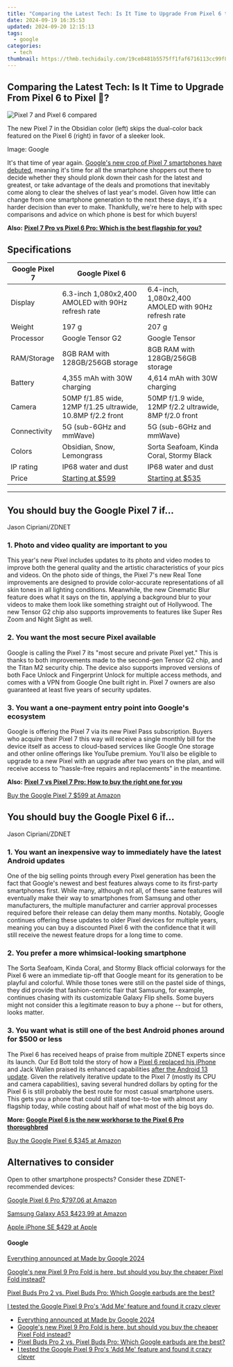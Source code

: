 ```yaml
---
title: "Comparing the Latest Tech: Is It Time to Upgrade From Pixel 6 to Pixel 🧐?"
date: 2024-09-19 16:35:53
updated: 2024-09-20 12:15:13
tags:
  - google
categories:
  - tech
thumbnail: https://thmb.techidaily.com/19ce8481b5575ff1faf6716113cc99f8aa092b92d7c87ab230819ca4dc98d6d3.jpg
---
```


## Comparing the Latest Tech: Is It Time to Upgrade From Pixel 6 to Pixel 🧐?

![Pixel 7 and Pixel 6 compared](https://www.zdnet.com/a/img/resize/8ca094f705cad6112b994ff45df30064b92dcc85/2022/10/04/80232edd-6b13-4595-b1ae-d37c9ca7bb6a/google-pixel-7-vs-pixel-6.jpg?auto=webp&width=1280)

The new Pixel 7 in the Obsidian color (left) skips the dual-color back featured on the Pixel 6 (right) in favor of a sleeker look.

Image: Google

It's that time of year again. [Google's new crop of Pixel 7 smartphones have debuted](https://www.zdnet.com/article/google-pixel-7-and-pixel-7-pro-everything-announced-and-the-best-deals/), meaning it's time for all the smartphone shoppers out there to decide whether they should plonk down their cash for the latest and greatest, or take advantage of the deals and promotions that inevitably come along to clear the shelves of last year's model. Given how little can change from one smartphone generation to the next these days, it's a harder decision than ever to make. Thankfully, we're here to help with spec comparisons and advice on which phone is best for which buyers! 

**Also:** [**Pixel 7 Pro vs Pixel 6 Pro: Which is the best flagship for you?**](https://www.zdnet.com/article/google-pixel-7-pro-vs-pixel-6-pro-which-is-the-best-flagship-for-you/)

##  Specifications 

| **Google Pixel 7** | **Google Pixel 6**                                                                                                                                                                                                                                                                          |                                                                                                                                                                                                                                                                                               |
| ------------------ | ------------------------------------------------------------------------------------------------------------------------------------------------------------------------------------------------------------------------------------------------------------------------------------------- | --------------------------------------------------------------------------------------------------------------------------------------------------------------------------------------------------------------------------------------------------------------------------------------------- |
| Display            | 6.3-inch 1,080x2,400 AMOLED with 90Hz refresh rate                                                                                                                                                                                                                                          | 6.4-inch, 1,080x2,400 AMOLED with 90Hz refresh rate                                                                                                                                                                                                                                           |
| Weight             | 197 g                                                                                                                                                                                                                                                                                       | 207 g                                                                                                                                                                                                                                                                                         |
| Processor          | Google Tensor G2                                                                                                                                                                                                                                                                            | Google Tensor                                                                                                                                                                                                                                                                                 |
| RAM/Storage        | 8GB RAM with 128GB/256GB storage                                                                                                                                                                                                                                                            | 8GB RAM with 128GB/256GB storage                                                                                                                                                                                                                                                              |
| Battery            | 4,355 mAh with 30W charging                                                                                                                                                                                                                                                                 | 4,614 mAh with 30W charging                                                                                                                                                                                                                                                                   |
| Camera             | 50MP f/1.85 wide, 12MP f/1.25 ultrawide, 10.8MP f/2.2 front                                                                                                                                                                                                                                 | 50MP f/1.9 wide, 12MP f/2.2 ultrawide, 8MP f/2.0 front                                                                                                                                                                                                                                        |
| Connectivity       | 5G (sub-6GHz and mmWave)                                                                                                                                                                                                                                                                    | 5G (sub-6GHz and mmWave)                                                                                                                                                                                                                                                                      |
| Colors             | Obsidian, Snow, Lemongrass                                                                                                                                                                                                                                                                  | Sorta Seafoam, Kinda Coral, Stormy Black                                                                                                                                                                                                                                                      |
| IP rating          | IP68 water and dust                                                                                                                                                                                                                                                                         | IP68 water and dust                                                                                                                                                                                                                                                                           |
| Price              | [Starting at $599](https://buy.geni.us/Proxy.ashx?TSID=368250&GR%5FURL=https%3A%2F%2Fwww.amazon.com%2FGoogle-Pixel-Unlocked-Smartphone-Amazon-com%2Fdp%2FB0BFCNSP9H%3Ftag%3Dzd-buy-button-20%26ascsubtag%3D%5F%5FCOM%5FCLICK%5FID%5F%5F%7C7d6bcb2c-a070-4337-8a93-950bc8837f1a%7Cdtp&dtb=1) | [Starting at $535](https://buy.geni.us/Proxy.ashx?TSID=368250&GR%5FURL=https%3A%2F%2Fwww.amazon.com%2FGoogle-Pixel-Unlocked-Smartphone-Ultrawide%2Fdp%2FB09HJZPFDD%2F%3Ftag%3Dzd-buy-button-20%26ascsubtag%3D%5F%5FCOM%5FCLICK%5FID%5F%5F%7C7d6bcb2c-a070-4337-8a93-950bc8837f1a%7Cdtp&dtb=1) |

---

##  You should buy the Google Pixel 7 if...  

Jason Cipriani/ZDNET

###  1\. Photo and video quality are important to you 

This year's new Pixel includes updates to its photo and video modes to improve both the general quality and the artistic characteristics of your pics and videos. On the photo side of things, the Pixel 7's new Real Tone improvements are designed to provide color-accurate representations of all skin tones in all lighting conditions. Meanwhile, the new Cinematic Blur feature does what it says on the tin, applying a background blur to your videos to make them look like something straight out of Hollywood. The new Tensor G2 chip also supports improvements to features like Super Res Zoom and Night Sight as well. 

###  2\. You want the most secure Pixel available 

Google is calling the Pixel 7 its "most secure and private Pixel yet." This is thanks to both improvements made to the second-gen Tensor G2 chip, and the Titan M2 security chip. The device also supports improved versions of both Face Unlock and Fingerprint Unlock for multiple access methods, and comes with a VPN from Google One built right in. Pixel 7 owners are also guaranteed at least five years of security updates. 

###  3\. You want a one-payment entry point into Google's ecosystem 

Google is offering the Pixel 7 via its new Pixel Pass subscription. Buyers who acquire their Pixel 7 this way will receive a single monthly bill for the device itself as access to cloud-based services like Google One storage and other online offerings like YouTube premium. You'll also be eligible to upgrade to a new Pixel with an upgrade after two years on the plan, and will receive access to "hassle-free repairs and replacements" in the meantime. 

**Also:** [**Pixel 7 vs Pixel 7 Pro: How to buy the right one for you**](https://www.zdnet.com/article/google-pixel-7-vs-pixel-7-pro/)

[Buy the Google Pixel 7 $599 at Amazon](https://buy.geni.us/Proxy.ashx?TSID=368250&GR%5FURL=https%3A%2F%2Fwww.amazon.com%2FGoogle-Pixel-7-5G-Android-Phone%2Fdp%2FB0BCQS263K%3Ftag%3Dzd-buy-button-20%26ascsubtag%3D%5F%5FCOM%5FCLICK%5FID%5F%5F%7C7d6bcb2c-a070-4337-8a93-950bc8837f1a%7Cdtp&dtb=1)

##  You should buy the Google Pixel 6 if... 

Jason Cipriani/ZDNET

###  1\. You want an inexpensive way to immediately have the latest Android updates 

One of the big selling points through every Pixel generation has been the fact that Google's newest and best features always come to its first-party smartphones first. While many, although not all, of these same features will eventually make their way to smartphones from Samsung and other manufacturers, the multiple manufacturer and carrier approval processes required before their release can delay them many months. Notably, Google continues offering these updates to older Pixel devices for multiple years, meaning you can buy a discounted Pixel 6 with the confidence that it will still receive the newest feature drops for a long time to come. 

###  2\. You prefer a more whimsical-looking smartphone 

The Sorta Seafoam, Kinda Coral, and Stormy Black official colorways for the Pixel 6 were an immediate tip-off that Google meant for its generation to be playful and colorful. While those tones were still on the pastel side of things, they did provide that fashion-centric flair that Samsung, for example, continues chasing with its customizable Galaxy Flip shells. Some buyers might not consider this a legitimate reason to buy a phone -- but for others, looks matter. 

###  3\. You want what is still one of the best Android phones around for $500 or less 

The Pixel 6 has received heaps of praise from multiple ZDNET experts since its launch. Our Ed Bott told the story of how a [Pixel 6 replaced his iPhone](https://www.zdnet.com/article/pixel-6-surprise-i-replaced-my-iphone-with-googles-newest-android-phone/) and Jack Wallen praised its enhanced capabilities [after the Android 13 update](https://www.zdnet.com/article/android-13-on-the-pixel-6-pro-is-a-brilliant-upgrade-with-one-exception/). Given the relatively iterative update to the Pixel 7 (mostly its CPU and camera capabilities), saving several hundred dollars by opting for the Pixel 6 is still probably the best route for most casual smartphone users. This gets you a phone that could still stand toe-to-toe with almost any flagship today, while costing about half of what most of the big boys do. 

**More: [Google Pixel 6 is the new workhorse to the Pixel 6 Pro thoroughbred](https://www.zdnet.com/article/google-pixel-6-is-the-new-workhorse-to-the-pixel-6-pro-thoroughbred/)**

[Buy the Google Pixel 6 $345 at Amazon](https://buy.geni.us/Proxy.ashx?TSID=368250&GR%5FURL=https%3A%2F%2Fwww.amazon.com%2Fdp%2FB09HJZPFDD%2Fref%3Dasc%5Fdf%5FB09HJZPFDD1724324400000%3Fcreative%3D395261%26creativeASIN%3DB09HJZPFDD%26linkCode%3Dasn%26tag%3Dzd-buy-button-20%26ascsubtag%3D%5F%5FCOM%5FCLICK%5FID%5F%5F%7C7d6bcb2c-a070-4337-8a93-950bc8837f1a%7Cdtp&dtb=1)

##  Alternatives to consider  

Open to other smartphone prospects? Consider these ZDNET-recommended devices: 

[Google Pixel 6 Pro $797.06 at Amazon](https://buy.geni.us/Proxy.ashx?TSID=368250&GR%5FURL=https%3A%2F%2Fwww.amazon.com%2Fdp%2FB09HYR2NC8%2Fref%3Dasc%5Fdf%5FB09HYR2NC81724324400000%3Fcreative%3D395261%26creativeASIN%3DB09HYR2NC8%26linkCode%3Dasn%26tag%3Dzd-buy-button-20%26ascsubtag%3D%5F%5FCOM%5FCLICK%5FID%5F%5F%7C7d6bcb2c-a070-4337-8a93-950bc8837f1a%7Cdtp&dtb=1)

[Samsung Galaxy A53 $423.99 at Amazon](https://buy.geni.us/Proxy.ashx?TSID=368250&GR%5FURL=https%3A%2F%2Fwww.amazon.com%2Fdp%2FB09R6FJWWS%3FlinkCode%3Dogi%26th%3D1%26psc%3D1%26tag%3Dzd-buy-button-20%26ascsubtag%3D%5F%5FCOM%5FCLICK%5FID%5F%5F%7C7d6bcb2c-a070-4337-8a93-950bc8837f1a%7Cdtp&dtb=1)

[Apple iPhone SE $429 at Apple](https://apple.sjv.io/c/159047/435031/7613?&sharedId=zdnet&u=https%3A%2F%2Fwww.apple.com%2Fshop%2Fbuy-iphone%2Fiphone-se&subId1=zd-%5F%5FCOM%5FCLICK%5FID%5F%5F-dtp)

#### Google

[Everything announced at Made by Google 2024](https://www.zdnet.com/article/everything-announced-at-made-by-google-2024-pixel-9-pro-fold-gemini-watch-3-and-more/ "Everything announced at Made by Google 2024")

[Google's new Pixel 9 Pro Fold is here, but should you buy the cheaper Pixel Fold instead?](https://www.zdnet.com/article/google-pixel-9-pro-fold-vs-pixel-fold/ "Google's new Pixel 9 Pro Fold is here, but should you buy the cheaper Pixel Fold instead?")

[Pixel Buds Pro 2 vs. Pixel Buds Pro: Which Google earbuds are the best?](https://www.zdnet.com/article/pixel-buds-pro-2-vs-pixel-buds-pro-which-google-earbuds-are-the-best/ "Pixel Buds Pro 2 vs. Pixel Buds Pro: Which Google earbuds are the best?")

[I tested the Google Pixel 9 Pro's 'Add Me' feature and found it crazy clever](https://www.zdnet.com/article/the-google-pixel-9-pros-add-me-feature-is-an-ar-camera-tool-youll-actually-use/ "I tested the Google Pixel 9 Pro's 'Add Me' feature and found it crazy clever")

* [Everything announced at Made by Google 2024](https://www.zdnet.com/article/everything-announced-at-made-by-google-2024-pixel-9-pro-fold-gemini-watch-3-and-more/ "Everything announced at Made by Google 2024")
* [Google's new Pixel 9 Pro Fold is here, but should you buy the cheaper Pixel Fold instead?](https://www.zdnet.com/article/google-pixel-9-pro-fold-vs-pixel-fold/ "Google's new Pixel 9 Pro Fold is here, but should you buy the cheaper Pixel Fold instead?")
* [Pixel Buds Pro 2 vs. Pixel Buds Pro: Which Google earbuds are the best?](https://www.zdnet.com/article/pixel-buds-pro-2-vs-pixel-buds-pro-which-google-earbuds-are-the-best/ "Pixel Buds Pro 2 vs. Pixel Buds Pro: Which Google earbuds are the best?")
* [I tested the Google Pixel 9 Pro's 'Add Me' feature and found it crazy clever](https://www.zdnet.com/article/the-google-pixel-9-pros-add-me-feature-is-an-ar-camera-tool-youll-actually-use/ "I tested the Google Pixel 9 Pro's 'Add Me' feature and found it crazy clever")

<ins class="adsbygoogle"
     style="display:block"
     data-ad-format="autorelaxed"
     data-ad-client="ca-pub-7571918770474297"
     data-ad-slot="1223367746"></ins>



<ins class="adsbygoogle"
     style="display:block"
     data-ad-client="ca-pub-7571918770474297"
     data-ad-slot="8358498916"
     data-ad-format="auto"
     data-full-width-responsive="true"></ins>
